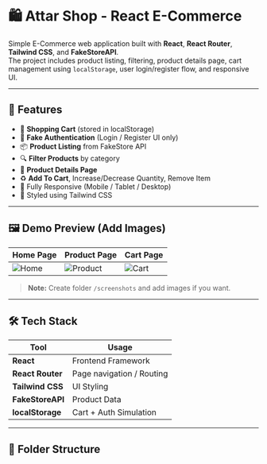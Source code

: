 # 🛍️ Attar Shop - React E-Commerce

Simple E-Commerce web application built with **React**, **React Router**, **Tailwind CSS**, and **FakeStoreAPI**.  
The project includes product listing, filtering, product details page, cart management using `localStorage`, user login/register flow, and responsive UI.

---

## 🚀 Features

- 🛒 **Shopping Cart** (stored in localStorage)
- 🔐 **Fake Authentication** (Login / Register UI only)
- 📦 **Product Listing** from FakeStore API
- 🔍 **Filter Products** by category
- 🧾 **Product Details Page**
- ♻️ **Add To Cart**, Increase/Decrease Quantity, Remove Item
- 📱 Fully Responsive (Mobile / Tablet / Desktop)
- 🎨 Styled using Tailwind CSS

---

## 🖼️ Demo Preview (Add Images)
| Home Page | Product Page | Cart Page |
|----------|-------------|-----------|
| ![Home](./screenshots/home.png) | ![Product](./screenshots/product_details.png) | ![Cart](./screenshots/cart.png) |

> **Note:** Create folder `/screenshots` and add images if you want.

---

## 🛠️ Tech Stack

| Tool | Usage |
|------|--------|
| **React** | Frontend Framework |
| **React Router** | Page navigation / Routing |
| **Tailwind CSS** | UI Styling |
| **FakeStoreAPI** | Product Data |
| **localStorage** | Cart + Auth Simulation |

---

## 📂 Folder Structure